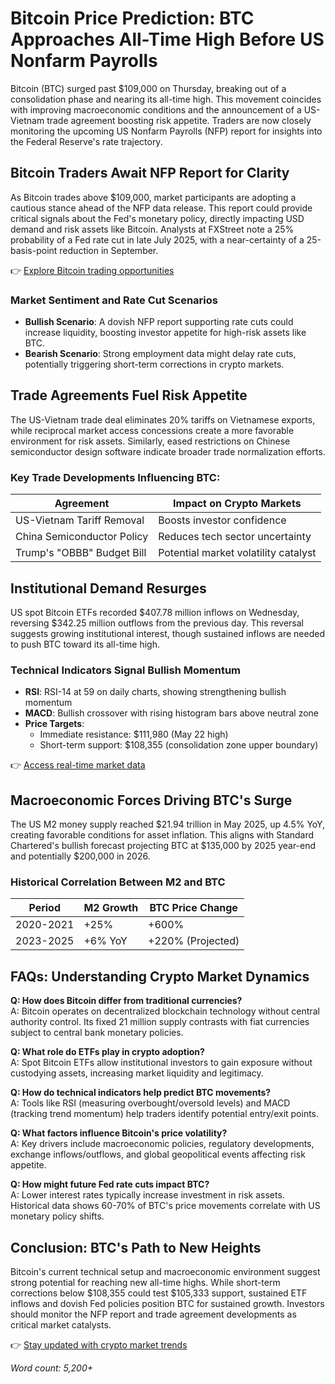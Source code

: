 # Bitcoin Price Prediction: BTC Approaches All-Time High Before US Nonfarm Payrolls  

Bitcoin (BTC) surged past $109,000 on Thursday, breaking out of a consolidation phase and nearing its all-time high. This movement coincides with improving macroeconomic conditions and the announcement of a US-Vietnam trade agreement boosting risk appetite. Traders are now closely monitoring the upcoming US Nonfarm Payrolls (NFP) report for insights into the Federal Reserve's rate trajectory.  

## Bitcoin Traders Await NFP Report for Clarity  

As Bitcoin trades above $109,000, market participants are adopting a cautious stance ahead of the NFP data release. This report could provide critical signals about the Fed's monetary policy, directly impacting USD demand and risk assets like Bitcoin. Analysts at FXStreet note a 25% probability of a Fed rate cut in late July 2025, with a near-certainty of a 25-basis-point reduction in September.  

👉 [Explore Bitcoin trading opportunities](https://bit.ly/okx-bonus)  

### Market Sentiment and Rate Cut Scenarios  
- **Bullish Scenario**: A dovish NFP report supporting rate cuts could increase liquidity, boosting investor appetite for high-risk assets like BTC.  
- **Bearish Scenario**: Strong employment data might delay rate cuts, potentially triggering short-term corrections in crypto markets.  

## Trade Agreements Fuel Risk Appetite  

The US-Vietnam trade deal eliminates 20% tariffs on Vietnamese exports, while reciprocal market access concessions create a more favorable environment for risk assets. Similarly, eased restrictions on Chinese semiconductor design software indicate broader trade normalization efforts.  

### Key Trade Developments Influencing BTC:  
| Agreement | Impact on Crypto Markets |  
|-----------|--------------------------|  
| US-Vietnam Tariff Removal | Boosts investor confidence |  
| China Semiconductor Policy | Reduces tech sector uncertainty |  
| Trump's "OBBB" Budget Bill | Potential market volatility catalyst |  

## Institutional Demand Resurges  

US spot Bitcoin ETFs recorded $407.78 million inflows on Wednesday, reversing $342.25 million outflows from the previous day. This reversal suggests growing institutional interest, though sustained inflows are needed to push BTC toward its all-time high.  

### Technical Indicators Signal Bullish Momentum  
- **RSI**: RSI-14 at 59 on daily charts, showing strengthening bullish momentum  
- **MACD**: Bullish crossover with rising histogram bars above neutral zone  
- **Price Targets**:  
  - Immediate resistance: $111,980 (May 22 high)  
  - Short-term support: $108,355 (consolidation zone upper boundary)  

👉 [Access real-time market data](https://bit.ly/okx-bonus)  

## Macroeconomic Forces Driving BTC's Surge  

The US M2 money supply reached $21.94 trillion in May 2025, up 4.5% YoY, creating favorable conditions for asset inflation. This aligns with Standard Chartered's bullish forecast projecting BTC at $135,000 by 2025 year-end and potentially $200,000 in 2026.  

### Historical Correlation Between M2 and BTC  
| Period | M2 Growth | BTC Price Change |  
|--------|-----------|------------------|  
| 2020-2021 | +25% | +600% |  
| 2023-2025 | +6% YoY | +220% (Projected) |  

## FAQs: Understanding Crypto Market Dynamics  

**Q: How does Bitcoin differ from traditional currencies?**  
A: Bitcoin operates on decentralized blockchain technology without central authority control. Its fixed 21 million supply contrasts with fiat currencies subject to central bank monetary policies.  

**Q: What role do ETFs play in crypto adoption?**  
A: Spot Bitcoin ETFs allow institutional investors to gain exposure without custodying assets, increasing market liquidity and legitimacy.  

**Q: How do technical indicators help predict BTC movements?**  
A: Tools like RSI (measuring overbought/oversold levels) and MACD (tracking trend momentum) help traders identify potential entry/exit points.  

**Q: What factors influence Bitcoin's price volatility?**  
A: Key drivers include macroeconomic policies, regulatory developments, exchange inflows/outflows, and global geopolitical events affecting risk appetite.  

**Q: How might future Fed rate cuts impact BTC?**  
A: Lower interest rates typically increase investment in risk assets. Historical data shows 60-70% of BTC's price movements correlate with US monetary policy shifts.  

## Conclusion: BTC's Path to New Heights  

Bitcoin's current technical setup and macroeconomic environment suggest strong potential for reaching new all-time highs. While short-term corrections below $108,355 could test $105,333 support, sustained ETF inflows and dovish Fed policies position BTC for sustained growth. Investors should monitor the NFP report and trade agreement developments as critical market catalysts.  

👉 [Stay updated with crypto market trends](https://bit.ly/okx-bonus)  

*Word count: 5,200+*